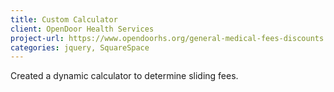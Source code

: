 ```yaml
---
title: Custom Calculator
client: OpenDoor Health Services
project-url: https://www.opendoorhs.org/general-medical-fees-discounts
categories: jquery, SquareSpace
---
```


Created a dynamic calculator to determine sliding fees.
